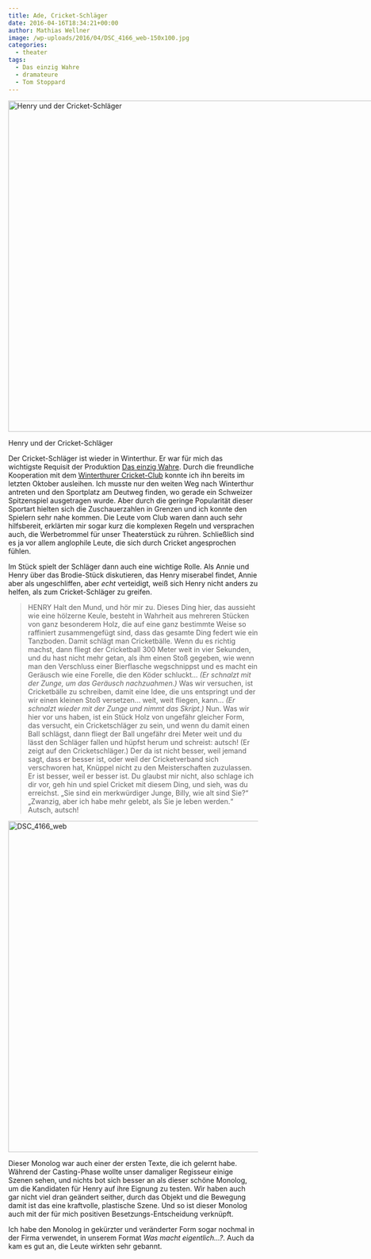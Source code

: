 ```yaml
---
title: Ade, Cricket-Schläger
date: 2016-04-16T18:34:21+00:00
author: Mathias Wellner
image: /wp-uploads/2016/04/DSC_4166_web-150x100.jpg
categories:
  - theater
tags:
  - Das einzig Wahre
  - dramateure
  - Tom Stoppard
---
```

<div id="attachment_6576" style="width: 1010px" class="wp-caption aligncenter">
  <img src="http://www.mwellner.de/wp-uploads/2016/04/DSC_4172_web.jpg" alt="Henry und der Cricket-Schläger" width="1000" height="667" class="size-full wp-image-6576" srcset="http://www.mwellner.de/wp-uploads/2016/04/DSC_4172_web.jpg 1000w, http://www.mwellner.de/wp-uploads/2016/04/DSC_4172_web-350x233.jpg 350w, http://www.mwellner.de/wp-uploads/2016/04/DSC_4172_web-225x150.jpg 225w, http://www.mwellner.de/wp-uploads/2016/04/DSC_4172_web-150x100.jpg 150w" sizes="(max-width: 1000px) 100vw, 1000px" />
  
  <p class="wp-caption-text">
    Henry und der Cricket-Schläger
  </p>
</div>

Der Cricket-Schläger ist wieder in Winterthur. Er war für mich das wichtigste Requisit der Produktion [Das einzig Wahre](http://www.mwellner.de/schauspiel/das-einzig-wahre/ "Das einzig Wahre"). Durch die freundliche Kooperation mit dem <a href="http://www.winterthurcc.ch/" title="Winterthur Cricket Club" target="_blank">Winterthurer Cricket-Club</a> konnte ich ihn bereits im letzten Oktober ausleihen. Ich musste nur den weiten Weg nach Winterthur antreten und den Sportplatz am Deutweg finden, wo gerade ein Schweizer Spitzenspiel ausgetragen wurde. Aber durch die geringe Popularität dieser Sportart hielten sich die Zuschauerzahlen in Grenzen und ich konnte den Spielern sehr nahe kommen. Die Leute vom Club waren dann auch sehr hilfsbereit, erklärten mir sogar kurz die komplexen Regeln und versprachen auch, die Werbetrommel für unser Theaterstück zu rühren. Schließlich sind es ja vor allem anglophile Leute, die sich durch Cricket angesprochen fühlen. 

Im Stück spielt der Schläger dann auch eine wichtige Rolle. Als Annie und Henry über das Brodie-Stück diskutieren, das Henry miserabel findet, Annie aber als ungeschliffen, aber _echt_ verteidigt, weiß sich Henry nicht anders zu helfen, als zum Cricket-Schläger zu greifen.

> HENRY Halt den Mund, und hör mir zu. Dieses Ding hier, das aussieht wie eine hölzerne Keule, besteht in Wahrheit aus mehreren Stücken von ganz besonderem Holz, die auf eine ganz bestimmte Weise so raffiniert zusammengefügt sind, dass das gesamte Ding federt wie ein Tanzboden. Damit schlägt man Cricketbälle. Wenn du es richtig machst, dann fliegt der Cricketball 300 Meter weit in vier Sekunden, und du hast nicht mehr getan, als ihm einen Stoß gegeben, wie wenn man den Verschluss einer Bierflasche wegschnippst und es macht ein Geräusch wie eine Forelle, die den Köder schluckt&#8230; _(Er schnalzt mit der Zunge, um das Geräusch nachzuahmen.)_ Was wir versuchen, ist Cricketbälle zu schreiben, damit eine Idee, die uns entspringt und der wir einen kleinen Stoß versetzen&#8230; weit, weit fliegen, kann&#8230; _(Er schnalzt wieder mit der Zunge und nimmt das Skript.)_ Nun. Was wir hier vor uns haben, ist ein Stück Holz von ungefähr gleicher Form, das versucht, ein Cricketschläger zu sein, und wenn du damit einen Ball schlägst, dann fliegt der Ball ungefähr drei Meter weit und du lässt den Schläger fallen und hüpfst herum und schreist: autsch! (Er zeigt auf den Cricketschläger.) Der da ist nicht besser, weil jemand sagt, dass er besser ist, oder weil der Cricketverband sich verschworen hat, Knüppel nicht zu den Meisterschaften zuzulassen. Er ist besser, weil er besser ist. Du glaubst mir nicht, also schlage ich dir vor, geh hin und spiel Cricket mit diesem Ding, und sieh, was du erreichst. „Sie sind ein merkwürdiger Junge, Billy, wie alt sind Sie?“ „Zwanzig, aber ich habe mehr gelebt, als Sie je leben werden.“ Autsch, autsch! 

<img src="http://www.mwellner.de/wp-uploads/2016/04/DSC_4166_web.jpg" alt="DSC_4166_web" width="1000" height="667" class="aligncenter size-full wp-image-6578" srcset="http://www.mwellner.de/wp-uploads/2016/04/DSC_4166_web.jpg 1000w, http://www.mwellner.de/wp-uploads/2016/04/DSC_4166_web-350x233.jpg 350w, http://www.mwellner.de/wp-uploads/2016/04/DSC_4166_web-225x150.jpg 225w, http://www.mwellner.de/wp-uploads/2016/04/DSC_4166_web-150x100.jpg 150w" sizes="(max-width: 1000px) 100vw, 1000px" />

Dieser Monolog war auch einer der ersten Texte, die ich gelernt habe. Während der Casting-Phase wollte unser damaliger Regisseur einige Szenen sehen, und nichts bot sich besser an als dieser schöne Monolog, um die Kandidaten für Henry auf ihre Eignung zu testen. Wir haben auch gar nicht viel dran geändert seither, durch das Objekt und die Bewegung damit ist das eine kraftvolle, plastische Szene. Und so ist dieser Monolog auch mit der für mich positiven Besetzungs-Entscheidung verknüpft. 

Ich habe den Monolog in gekürzter und veränderter Form sogar nochmal in der Firma verwendet, in unserem Format _Was macht eigentlich&#8230;?_. Auch da kam es gut an, die Leute wirkten sehr gebannt.